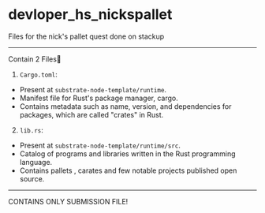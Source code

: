 # devloper_hs_nickspallet
Files for the nick's pallet quest done on stackup

<hr>

Contain 2 Files📄

1. `Cargo.toml`:
- Present at `substrate-node-template/runtime`.
- Manifest file for Rust's package manager, cargo. 
- Contains metadata such as name, version, and dependencies for packages, which are called "crates" in Rust.

2. `lib.rs`:
- Present at `substrate-node-template/runtime/src`.
- Catalog of programs and libraries written in the Rust programming language.
- Contains pallets , carates and few notable projects published open source.

<hr>

CONTAINS ONLY SUBMISSION FILE!
